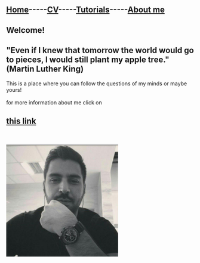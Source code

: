 ## [Home](README.md)-----[CV](cv.md)-----[Tutorials](Tutorials.md)-----[About me](Aboutme.md)
## Welcome!
## "Even if I knew that tomorrow the world would go to pieces, I would still plant my apple tree." (Martin Luther King)
This is a place where you can follow the questions of my minds or maybe yours!
<br/>
<br/>
for more information about me click on <h2><a href="https://rasoulnorouzi.github.io/musketeers/">this link</a></h2>
<br/>
<br/>
<img src="img/profile.jpg" width="300px" height="300px">

